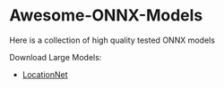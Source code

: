 # Awesome-ONNX-Models
Here is a collection of high quality tested ONNX models

Download Large Models:
* [LocationNet](https://cwonnxstorage.blob.core.windows.net/onnx/RN1015k500.onnx)
